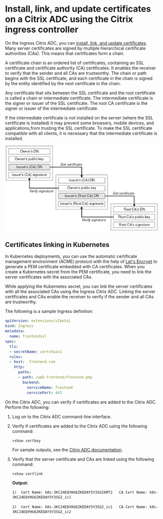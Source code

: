 # Install, link, and update certificates on a Citrix ADC using the Citrix ingress controller

On the Ingress Citrix ADC, you can [install, link, and update certificates](https://docs.citrix.com/en-us/citrix-adc/13/ssl/ssl-certificates/add-group-certs.html). Many server certificates are signed by multiple hierarchical certificate authorities (CAs). This means that certificates form a chain.

A certificate chain is an ordered list of certificates, containing an SSL certificate and certificate authority (CA) certificates. It enables the receiver to verify that the sender and all CAs are trustworthy. The chain or path begins with the SSL certificate, and each certificate in the chain is signed by the entity identified by the next certificate in the chain.

Any certificate that sits between the SSL certificate and the root certificate is called a chain or intermediate certificate. The intermediate certificate is the signer or issuer of the SSL certificate. The root CA certificate is the signer or issuer of the intermediate certificate.

If the intermediate certificate is not installed on the server (where the SSL certificate is installed) it may prevent some browsers, mobile devices, and applications,from trusting the SSL certificate. To make the SSL certificate compatible with all clients, it is necessary that the intermediate certificate is installed.

![Certificate Chain](../media/cert-chain.jpg)

## Certificates linking in Kubernetes

In Kubernetes deployments, you can use the automatic certificate management environment (ACME) protocol with the help of [Let's Encrypt](https://letsencrypt.org/docs) to generate a PEM certificate embedded with CA certificates. When you create a Kubernetes secret from the PEM certificate, you need to link the server certificates with the associated CAs.

While applying the Kubernetes secret, you can link the server certificates with all the associated CAs using the Ingress Citrix ADC. Linking the server certificates and CAs enable the receiver to verify if the sender and all CAs are trustworthy.

The following is a sample Ingress definition:

```yml
apiVersion: extensions/v1beta1
kind: Ingress
metadata:
  name: frontendssl
spec:
  tls:
  - secretName: certchain1
  rules:
  - host:  frontend.com
    http:
      paths:
      - path: /web-frontend/frontend.php
        backend:
          serviceName: frontend
          servicePort: 443

```

On the Citrix ADC, you can verify if certificates are added to the Citrix ADC. Perform the following:

1.  Log on to the Citrix ADC command-line interface.

2.  Verify if certificates are added to the Citrix ADC using the following command:

        >show certkey

    For sample outputs, see the [Citrix ADC documentation](https://docs.citrix.com/en-us/citrix-adc/13/ssl/ssl-certificates/add-group-certs.html#manual-certificate-linking).

1.  Verify that the server certificate and CAs are linked using the following command:

        >show certlink

    **Output:**

        1)  Cert Name: k8s-3KC24EQYHG6ZKEDAY5Y3SG26MT2   CA Cert Name: k8s-3KC24EQYHG6ZKEDAY5Y3SG2_ic1
 
        2)  Cert Name: k8s-3KC24EQYHG6ZKEDAY5Y3SG2_ic1   CA Cert Name: k8s-3KC24EQYHG6ZKEDAY5Y3SG2_ic2